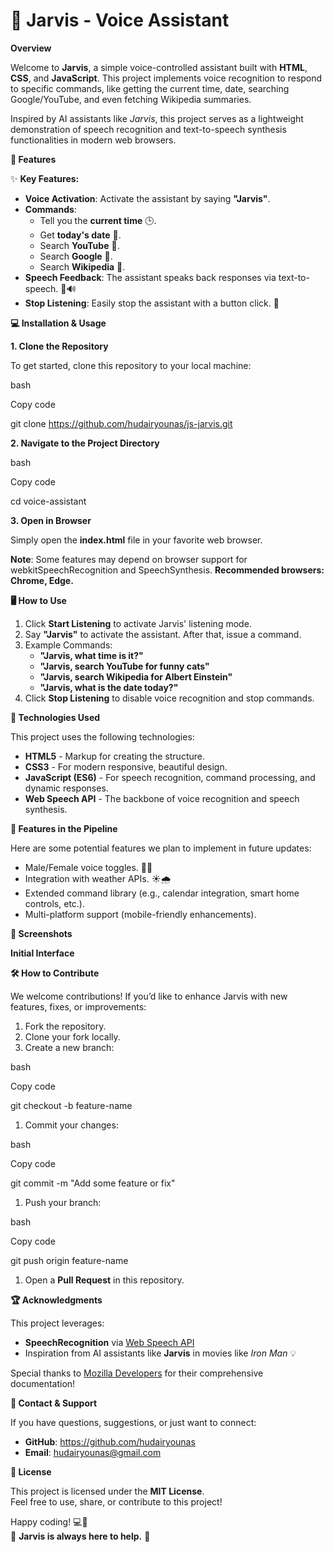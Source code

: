 # 🖖 Jarvis - Voice Assistant

**Overview**

Welcome to **Jarvis**, a simple voice-controlled assistant built with **HTML**, **CSS**, and **JavaScript**. This project implements voice recognition to respond to specific commands, like getting the current time, date, searching Google/YouTube, and even fetching Wikipedia summaries.

Inspired by AI assistants like _Jarvis_, this project serves as a lightweight demonstration of speech recognition and text-to-speech synthesis functionalities in modern web browsers.

**🚀 Features**

✨ **Key Features:**

- **Voice Activation**: Activate the assistant by saying **"Jarvis"**.
- **Commands**:
  - Tell you the **current time** 🕒.
  - Get **today's date** 📅.
  - Search **YouTube** 🔎.
  - Search **Google** 🔎.
  - Search **Wikipedia** 🧠.
- **Speech Feedback**: The assistant speaks back responses via text-to-speech. 🎤🔊
- **Stop Listening**: Easily stop the assistant with a button click. 🛑

**💻 Installation & Usage**

**1\. Clone the Repository**

To get started, clone this repository to your local machine:

bash

Copy code

git clone <https://github.com/hudairyounas/js-jarvis.git>

**2\. Navigate to the Project Directory**

bash

Copy code

cd voice-assistant

**3\. Open in Browser**

Simply open the **index.html** file in your favorite web browser.

**Note**: Some features may depend on browser support for webkitSpeechRecognition and SpeechSynthesis. **Recommended browsers: Chrome, Edge.**

**🖥️ How to Use**

1. Click **Start Listening** to activate Jarvis' listening mode.
2. Say **"Jarvis"** to activate the assistant. After that, issue a command.
3. Example Commands:
   - **"Jarvis, what time is it?"**
   - **"Jarvis, search YouTube for funny cats"**
   - **"Jarvis, search Wikipedia for Albert Einstein"**
   - **"Jarvis, what is the date today?"**
4. Click **Stop Listening** to disable voice recognition and stop commands.

**📜 Technologies Used**

This project uses the following technologies:

- **HTML5** - Markup for creating the structure.
- **CSS3** - For modern responsive, beautiful design.
- **JavaScript (ES6)** - For speech recognition, command processing, and dynamic responses.
- **Web Speech API** - The backbone of voice recognition and speech synthesis.

**🌟 Features in the Pipeline**

Here are some potential features we plan to implement in future updates:

- Male/Female voice toggles. 👨👩
- Integration with weather APIs. ☀️🌧️
- Extended command library (e.g., calendar integration, smart home controls, etc.).
- Multi-platform support (mobile-friendly enhancements).

**📸 Screenshots**

**Initial Interface**

**🛠️ How to Contribute**

We welcome contributions! If you’d like to enhance Jarvis with new features, fixes, or improvements:

1. Fork the repository.
2. Clone your fork locally.
3. Create a new branch:

bash

Copy code

git checkout -b feature-name

1. Commit your changes:

bash

Copy code

git commit -m "Add some feature or fix"

1. Push your branch:

bash

Copy code

git push origin feature-name

1. Open a **Pull Request** in this repository.

**🏆 Acknowledgments**

This project leverages:

- **SpeechRecognition** via [Web Speech API](https://developer.mozilla.org/en-US/docs/Web/API/Web_Speech_API)
- Inspiration from AI assistants like **Jarvis** in movies like _Iron Man_ 💡

Special thanks to [Mozilla Developers](https://developer.mozilla.org/) for their comprehensive documentation!

**💬 Contact & Support**

If you have questions, suggestions, or just want to connect:

- **GitHub**: <https://github.com/hudairyounas>
- **Email**: <hudairyounas@gmail.com>

**🚀 License**

This project is licensed under the **MIT License**.  
Feel free to use, share, or contribute to this project!

Happy coding! 💻💬  
🤖 **Jarvis is always here to help.** 🖖
